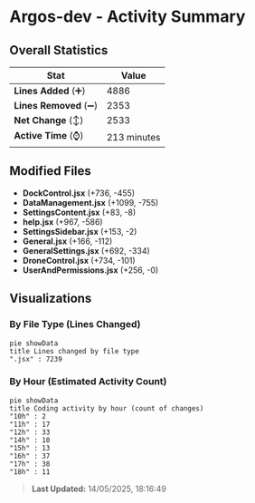 # Argos-dev - Activity Summary 

## Overall Statistics

| Stat                   | Value                                                             |
| ---------------------- | ----------------------------------------------------------------- |
| **Lines Added** (➕)   | 4886                                          |
| **Lines Removed** (➖) | 2353                                        |
| **Net Change** (↕)    | 2533                |
| **Active Time** (⌚)   | 213 minutes |


## Modified Files
- **DockControl.jsx** (+736, -455)
- **DataManagement.jsx** (+1099, -755)
- **SettingsContent.jsx** (+83, -8)
- **help.jsx** (+967, -586)
- **SettingsSidebar.jsx** (+153, -2)
- **General.jsx** (+166, -112)
- **GeneralSettings.jsx** (+692, -334)
- **DroneControl.jsx** (+734, -101)
- **UserAndPermissions.jsx** (+256, -0)

## Visualizations

### By File Type (Lines Changed)

```mermaid
pie showData
title Lines changed by file type
".jsx" : 7239
```

### By Hour (Estimated Activity Count)

```mermaid
pie showData
title Coding activity by hour (count of changes)
"10h" : 2
"11h" : 17
"12h" : 33
"14h" : 10
"15h" : 13
"16h" : 37
"17h" : 38
"18h" : 11
```


> **Last Updated:** 14/05/2025, 18:16:49